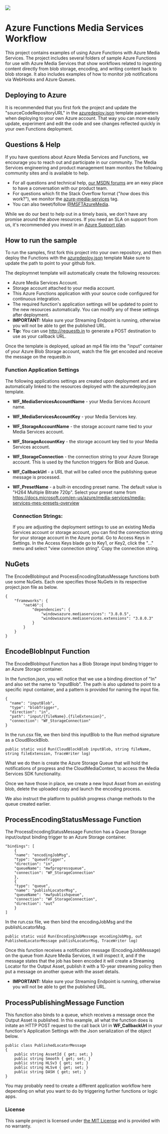 <a href="https://portal.azure.com/#create/Microsoft.Template/uri/https%3A%2F%2Fraw.githubusercontent.com%2Fsabbour%2Fazure-functions-media-workflow%2Fmaster%2Fazuredeploy.json" target="_blank">
    <img src="http://azuredeploy.net/deploybutton.png"/>
</a>

# Azure Functions Media Services Workflow
This project contains examples of using Azure Functions with Azure Media Services. 
The project includes several folders of sample Azure Functions for use with Azure Media Services that show workflows related
to ingesting content directly from blob storage, encoding, and writing content back to blob storage. It also includes examples of
how to monitor job notifications via WebHooks and Azure Queues. 

## Deploying to Azure
It is recommended that you first fork the project and update the "sourceCodeRepositoryURL" in the [azuredeploy.json](azuredeploy.json) template parameters
when deploying to your own Azure account.  That way you can more easily update, experiment and edit the code and see changes
reflected quickly in your own Functions deployment.  

## Questions & Help

If you have questions about Azure Media Services and Functions, we encourage you to reach out and participate in our community. 
The Media Services engineering and product management team monitors the following community sites and is available to help.

 - For all questions and technical help, [our MSDN forums](https://social.msdn.microsoft.com/forums/azure/en-US/home?forum=MediaServices) are an easy place to have a conversation with our product team.
 - For questions which fit the Stack Overflow format ("*how* does this work?"), we monitor the [azure-media-services](http://stackoverflow.com/questions/tagged/azure%20media%20service) tag.
 - You can also tweet/follow [@MSFTAzureMedia](https://twitter.com/MSFTAzureMedia).
 
While we do our best to help out in a timely basis, we don't have any promise around the above resources. If you need an SLA on support from us, it's recommended you invest in an [Azure Support plan](https://azure.microsoft.com/en-us/support/options/).

## How to run the sample

To run the samples, first fork this project into your own repository, and then deploy the Functions with the [azuredeploy.json](azuredeploy.json) template
Make sure to update the path to point to your github fork.  

The deploymnet template will automatically create the following resources:
* Azure Media Services Account.
* Storage account attached to your media account.
* This Azure Functions application with your source code configured for continuous integration.
* The required function's application settings will be updated to point to the new resources automatically. You can modify any of these settings after deployment.
* **IMPORTANT:** Make sure your Streaming Endpoint is running, otherwise you will not be able to get the published URL.
* **Tip:** You can use http://requestb.in to generate a POST destination to use as your callback URL.

Once the template is deployed, upload an mp4 file into the "input" container of your Azure Blob Storage account, watch the file get encoded and receive the message on the requestb.in

### Function Application Settings 
The following applications settings are created upon deployment and are automatically linked to the resources
deployed with the azuredeploy.json template.

* **WF_MediaServicesAccountName** - your Media Services Account name. 
* **WF_MediaServicesAccountKey** - your Media Services key. 
* **WF_StorageAccountName** - the storage account name tied to your Media Services account. 
* **WF_StorageAccountKey** - the storage account key tied to your Media Services account. 
* **WF_StorageConnection** -  the connection string to your Azure Storage account. This is used by the function triggers for Blob and Queue.
* **WF_CallbackUrl** - a URL that will be called once the publishing queue message is processed.
* **WF_PresetName** - a built-in encoding preset name. The default value is "H264 Multiple Bitrate 720p". Select your preset name from https://docs.microsoft.com/en-us/azure/media-services/media-services-mes-presets-overview
 
  ### Connection Strings:
  If you are adjusting the deployment settings to use an existing Media Services account or storage account, 
  you can find the connection string for your storage account in the Azure portal. Go to Access Keys in Settings. In the Access Keys blade
  go to Key1, or Key2, click the "..." menu and select "view connection string". Copy the connection string.

## NuGets
The EncodeBlobInput and ProcessEncodingStatusMessage functions both use some NuGets. Each one specifies those NuGets in its respective project.json file as below.

    {
        "frameworks": {
            "net46":{
                "dependencies": {
                    "windowsazure.mediaservices": "3.8.0.5",
                    "windowsazure.mediaservices.extensions": "3.8.0.3"
                }
            }
        }
    }

## EncodeBlobInput Function
The EncodeBlobInput Function has a Blob Storage input binding trigger to an Azure Storage container.

In the function.json, you will notice that we use a binding direction of "In" and also set the name to "inputBlob".
The path is also updated to point to a specific input container, and a pattern is provided for naming the input file. 

    {
      "name": "inputBlob",
      "type": "blobTrigger",
      "direction": "in",
      "path": "input/{fileName}.{fileExtension}",
      "connection": "WF_StorageConnection"
    }

In the run.csx file, we then bind this inputBlob to the Run method signature as a CloudBlockBlob. 

    public static void Run(CloudBlockBlob inputBlob, string fileName, string fileExtension, TraceWriter log)

What we do then is create the Azure Storage Queue that will hold the notifications of progress and the CloudMediaContext, to access the Media Services SDK functionality.

Once we have those in place, we create a new Input Asset from an existing blob, delete the uploaded copy and launch the encoding process.

We also instruct the platform to publish progress change methods to the queue created earlier.

## ProcessEncodingStatusMessage Function
The ProcessEncodingStatusMessage Function has a Queue Storage input/output binding trigger to an Azure Storage container.

    "bindings": [
        {
        "name": "encodingJobMsg",
        "type": "queueTrigger",
        "direction": "in",
        "queueName": "mwfprogressqueue",
        "connection": "WF_StorageConnection"
        },
        {
        "type": "queue",
        "name": "publishLocatorMsg",
        "queueName": "mwfpublishqueue",
        "connection": "WF_StorageConnection",
        "direction": "out"
        }
    ]


In the run.csx file, we then bind the encodingJobMsg and the publishLocatorMsg. 

    public static void Run(EncodingJobMessage encodingJobMsg, out PublishedLocatorMessage publishLocatorMsg, TraceWriter log)

Once this function receives a notification message (EncodingJobMessage) on the queue from Azure Media Services, it will inspect it, and if the message states that the job has been encoded
it will create a Streaming Locator for the Output Asset, publish it with a 10-year streaming policy then put a message on another queue with the asset details.

* **IMPORTANT:** Make sure your Streaming Endpoint is running, otherwise you will not be able to get the published URL.


## ProcessPublishingMessage Function

This function also binds to a queue, which receives a message once the Output Asset is published. In this example, all what the function does is
initate an HTTP POST request to the call back Url in **WF_CallbackUrl** in your function's Application Settings with the Json serialization of the object below.

    public class PublishedLocatorMessage
    {
        public string AssetId { get; set; }
        public string Smooth { get; set; }
        public string HLSv3 { get; set; }
        public string HLSv4 { get; set; }
        public string DASH { get; set; }
    }

You may probably need to create a different application workflow here depending on what you want to do by triggering further functions or logic apps.

### License
This sample project is licensed under [the MIT License](LICENSE) and is provided with no warranty.